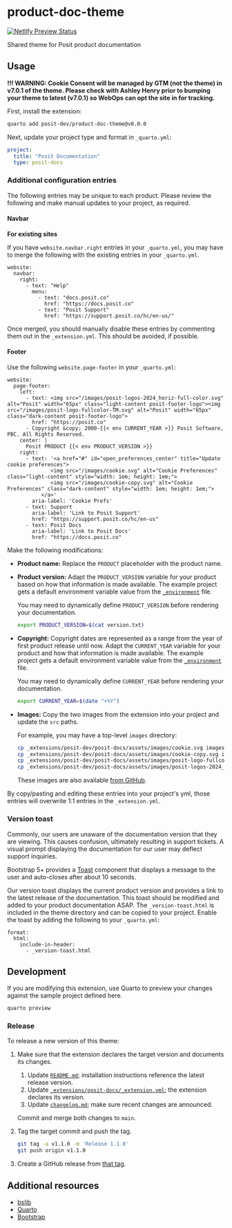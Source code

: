 # product-doc-theme

[![Netlify Preview Status](https://api.netlify.com/api/v1/badges/45bb8138-6550-47eb-8b46-d94b40c14a01/deploy-status)](https://app.netlify.com/projects/product-doc-theme/deploys)

Shared theme for Posit product documentation

## Usage

**!!! WARNING: Cookie Consent will be managed by GTM (not the theme) in v7.0.1 of the theme. Please check with Ashley Henry prior to bumping your theme to latest (v7.0.1) so WebOps can opt the site in for tracking.**

First, install the extension:

```bash
quarto add posit-dev/product-doc-theme@v8.0.0
```

Next, update your project type and format in `_quarto.yml`:

```yaml
project:
  title: "Posit Documentation"
  type: posit-docs
```

### Additional configuration entries

The following entries may be unique to each product. Please review the following and make manual updates to your project, as required.

#### Navbar

**For existing sites**

If you have `website.navbar.right` entries in your `_quarto.yml`, you may have to
merge the following with the existing entries in your `_quarto.yml`.

```
website:
  navbar:
    right:
      - text: "Help"
        menu:
          - text: "docs.posit.co"
            href: "https://docs.posit.co"
          - text: "Posit Support"
            href: "https://support.posit.co/hc/en-us/"
```
Once merged, you should manually disable these entries by commenting them out in the `_extension.yml`.
This should be avoided, if possible.

#### Footer

Use the following `website.page-footer` in your `_quarto.yml`:

```
website:
  page-footer:
    left:
      - text: <img src="/images/posit-logos-2024_horiz-full-color.svg" alt="Posit" width="65px" class="light-content posit-footer-logo"><img src="/images/posit-logo-fullcolor-TM.svg" alt="Posit" width="65px" class="dark-content posit-footer-logo">
        href: "https://posit.co"
      - Copyright &copy; 2000-{{< env CURRENT_YEAR >}} Posit Software, PBC. All Rights Reserved.
    center: |
      Posit PRODUCT {{< env PRODUCT_VERSION >}}
    right:
      - text: '<a href="#" id="open_preferences_center" title="Update cookie preferences">
              <img src="/images/cookie.svg" alt="Cookie Preferences" class="light-content" style="width: 1em; height: 1em;">
              <img src="/images/cookie-copy.svg" alt="Cookie Preferences" class="dark-content" style="width: 1em; height: 1em;">
           </a>'
        aria-label: 'Cookie Prefs'
      - text: Support
        aria-label: 'Link to Posit Support'
        href: "https://support.posit.co/hc/en-us"
      - text: Posit Docs
        aria-label: 'Link to Posit Docs'
        href: "https://docs.posit.co"
```
        
Make the following modifications:

-   **Product name:** Replace the `PRODUCT` placeholder with the product name.

-   **Product version:** Adapt the `PRODUCT_VERSION` variable for your product
    based on how that information is made available. The example project gets
    a default environment variable value from the
    [`_environment`](https://quarto.org/docs/projects/environment.html) file.
    
    You may need to dynamically define `PRODUCT_VERSION` before rendering your
    documentation.
    
    ```bash
    export PRODUCT_VERSION=$(cat version.txt)
    ```

-   **Copyright:** Copyright dates are represented as a range from the year of
    first product release until now. Adapt the `CURRENT_YEAR` variable for
    your product and how that information is made available. The example
    project gets a default environment variable value from the
    [`_environment`](https://quarto.org/docs/projects/environment.html) file.

    You may need to dynamically define `CURRENT_YEAR` before rendering your
    documentation.
    
    ```bash
    export CURRENT_YEAR=$(date "+%Y")
    ```

-   **Images:** Copy the two images from the extension into your project and update the `src` paths.

    For example, you may have a top-level `images` directory:

    ```bash
    cp _extensions/posit-dev/posit-docs/assets/images/cookie.svg images
    cp _extensions/posit-dev/posit-docs/assets/images/cookie-copy.svg images
    cp _extensions/posit-dev/posit-docs/assets/images/posit-logo-fullcolor-TM.svg images
    cp _extensions/posit-dev/posit-docs/assets/images/posit-logos-2024_horiz-full-color.svg images
    ```

    These images are also available [from
    GitHub](https://github.com/posit-dev/product-doc-theme/tree/main/_extensions/posit-docs/assets/images).

By copy/pasting and editing these entries into your project's yml, those entries will overwrite 1:1 entries in the `_extension.yml`.

### Version toast

Commonly, our users are unaware of the documentation version that they are viewing. This causes confusion, ultimately resulting in support tickets. A visual prompt displaying the documentation for our user may deflect support inquiries.

Bootstrap 5+ provides a [Toast](https://getbootstrap.com/docs/5.0/components/toasts/) component that displays a message to the user and auto-closes after about 10 seconds.

Our version toast displays the current product version and provides a link to the latest release of the documentation. This toast should be modified and added to your product documentation ASAP. The `_version-toast.html` is included in the theme directory and can be copied to your project. Enable the toast by adding the following to your `_quarto.yml`:

```
format:
  html:
    include-in-header: 
      - _version-toast.html
```

## Development

If you are modifying this extension, use Quarto to preview your changes
against the sample project defined here.

```bash
quarto preview
```

### Release

To release a new version of this theme:

1.  Make sure that the extension declares the target version and documents its
    changes.

    1.  Update
        [`README.md`](https://github.com/posit-dev/product-doc-theme/blob/main/README.md);
        installation instructions reference the latest release version.
    1.  Update
        [`_extensions/posit-docs/_extension.yml`](https://github.com/posit-dev/product-doc-theme/blob/main/_extensions/posit-docs/_extension.yml);
        the extension declares its version.
    1.  Update
        [`changelog.md`](https://github.com/posit-dev/product-doc-theme/blob/main/changelog.md);
        make sure recent changes are announced.

    Commit and merge both changes to `main`.

2.  Tag the target commit and push the tag.

    ```bash
    git tag -a v1.1.0 -m 'Release 1.1.0'
    git push origin v1.1.0
    ```

3.  Create a GitHub release from [that tag](https://github.com/posit-dev/product-doc-theme/tags).


## Additional resources

- [bslib](https://github.com/rstudio/bslib/)
- [Quarto](https://quarto.org/)
- [Bootstrap](https://getbootstrap.com/docs/5.0/getting-started/introduction/)
